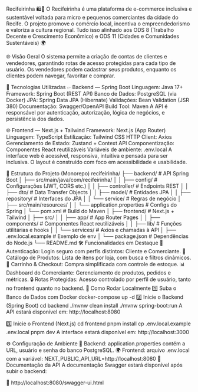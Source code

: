 Recifeirinha 🛍️🌿
O Recifeirinha é uma plataforma de e-commerce inclusiva e sustentável voltada para micro e pequenos comerciantes da cidade do Recife. O projeto promove o comércio local, incentiva o empreendedorismo e valoriza a cultura regional. Tudo isso alinhado aos ODS 8 (Trabalho Decente e Crescimento Econômico) e ODS 11 (Cidades e Comunidades Sustentáveis) 🌍

🌐 Visão Geral
O sistema permite a criação de contas de clientes e vendedores, garantindo rotas de acesso protegidas para cada tipo de usuário. Os vendedores podem cadastrar seus produtos, enquanto os clientes podem navegar, favoritar e comprar.

🚀 Tecnologias Utilizadas
🖙 Backend — Spring Boot
Linguagem: Java 17+
Framework: Spring Boot (REST API)
Banco de Dados: PostgreSQL (via Docker)
JPA: Spring Data JPA (Hibernate)
Validações: Bean Validation (JSR 380)
Documentação: Swagger/OpenAPI
Build Tool: Maven
A API é responsável por autenticação, autorização, lógica de negócios, e persistência dos dados.

🌐 Frontend — Next.js + Tailwind
Framework: Next.js (App Router)
Linguagem: TypeScript
Estilização: Tailwind CSS
HTTP Client: Axios
Gerenciamento de Estado: Zustand + Context API
Componentização: Componentes React reutilizáveis
Variáveis de ambiente: .env.local
A interface web é acessível, responsiva, intuitiva e pensada para ser inclusiva. O layout é construído com foco em acessibilidade e usabilidade.

🧹 Estrutura do Projeto (Monorepo)
recifeirinha/
├── backend/                  # API Spring Boot
│   ├── src/main/java/com/recifeirinha/
│   │   ├── config/             # Configurações (JWT, CORS etc.)
│   │   ├── controller/         # Endpoints REST
│   │   ├── dto/                # Data Transfer Objects
│   │   ├── model/              # Entidades JPA
│   │   ├── repository/         # Interfaces do JPA
│   │   └── service/            # Regras de negócio
│   ├── src/main/resources/
│   │   └── application.properties # Configs do Spring
│   └── pom.xml                 # Build do Maven
│
├── frontend/                 # Next.js + Tailwind
│   ├── src/
│   │   ├── app/                # App Router Pages
│   │   ├── components/         # Componentes React reutilizáveis
│   │   ├── lib/                # Funções utilitárias e hooks
│   │   └── services/           # Axios e chamadas à API
│   ├── .env.local.example      # Exemplo de env
│   └── package.json            # Dependências do Node.js
└── README.md
🛠️ Funcionalidades em Destaque
👤 Autenticação: Login seguro com perfis distintos: Cliente e Comerciante.
🛒 Catálogo de Produtos: Lista de itens por loja, com busca e filtros dinâmicos.
🧾 Carrinho & Checkout: Compra simplificada com controle de estoque.
📊 Dashboard do Comerciante: Gerenciamento de produtos, pedidos e métricas.
🔒 Rotas Protegidas: Acesso controlado por perfil de usuário, tanto no frontend quanto no backend.
🧪 Como Rodar Localmente
1️⃣ Suba o Banco de Dados com Docker
docker-compose up -d
2️⃣ Inicie o Backend (Spring Boot)
cd backend
./mvnw clean install
./mvnw spring-boot:run
A API estará disponível em: http://localhost:8080

3️⃣ Inicie o Frontend (Next.js)
cd frontend
pnpm install
cp .env.local.example .env.local
pnpm dev
A interface estará disponível em: http://localhost:3000

⚙️ Configuração de Ambiente
🔧 Backend: application.properties contém a URL, usuário e senha do banco PostgreSQL.
🌍 Frontend: arquivo .env.local com a variável:
NEXT_PUBLIC_API_URL=http://localhost:8080
📁 Documentação da API
A documentação Swagger estará disponível após subir o backend:

🔗 http://localhost:8080/swagger-ui.html
